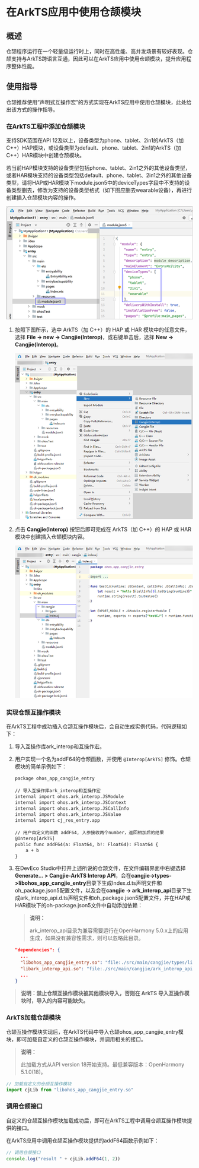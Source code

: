 # 在ArkTS应用中使用仓颉模块

## 概述

仓颉程序运行在一个轻量级运行时上，同时在高性能、高并发场景有较好表现。仓颉支持与ArkTS跨语言互通，因此可以在ArkTS应用中使用仓颉模块，提升应用程序整体性能。

## 使用指导

仓颉推荐使用“声明式互操作宏”的方式实现在ArkTS应用中使用仓颉模块，此处给出该方式的操作指导。

### 在ArkTS工程中添加仓颉模块

支持SDK范围在API 12及以上，设备类型为phone、tablet、2in1的ArkTS（加 C++）HAP模块，或设备类型为default、phone、tablet、2in1的ArkTS（加 C++）HAR模块中创建仓颉模块。

若当前HAP模块支持的设备类型包括phone、tablet、2in1之外的其他设备类型，或者HAR模块支持的设备类型包括default、phone、tablet、2in1之外的其他设备类型，请将HAP或HAR模块下module.json5中的deviceTypes字段中不支持的设备类型删去，修改为支持的设备类型格式（如下图应删去wearable设备），再进行创建插入仓颉模块内容的操作。

![deviceTypes](../figures/deviceTypes.png)

1. 按照下图所示，选中 ArkTS（加 C++）的 HAP 或 HAR 模块中的任意文件，选择 **File -> new -> Cangjie(Interop)**，或右键单击后，选择 **New -> Cangjie(Interop)**。

   ![enableCangjie](../figures/enableCangjie.png)

2. 点击 **Cangjie(Interop)** 按钮后即可完成在 ArkTS（加 C++）的 HAP 或 HAR 模块中创建插入仓颉模块内容。

   ![finishEnableCangjie](../figures/finishEnableCangjie.png)

### 实现仓颉互操作模块

在ArkTS工程中成功插入仓颉互操作模块后，会自动生成实例代码，代码逻辑如下：

1. 导入互操作库ark_interop和互操作宏。

2. 用户实现一个名为addF64的仓颉函数，并使用 `@Interop[ArkTS]` 修饰。仓颉模块的简单示例如下：

   <!-- compile -->

   ```cangjie
   package ohos_app_cangjie_entry

   // 导入互操作库ark_interop和互操作宏
   internal import ohos.ark_interop.JSModule
   internal import ohos.ark_interop.JSContext
   internal import ohos.ark_interop.JSCallInfo
   internal import ohos.ark_interop.JSValue
   internal import cj_res_entry.app

   // 用户自定义的函数 addF64, 入参接收两个number，返回相加后的结果
   @Interop[ArkTS]
   public func addF64(a: Float64, b!: Float64): Float64 {
       a + b
   }
   ```

3. 在DevEco Studio中打开上述所说的仓颉文件，在文件编辑界面中右键选择**Generate... > Cangjie-ArkTS Interop API**，会在**cangjie->types->libohos_app_cangjie_entry**目录下生成Index.d.ts声明文件和oh_package.json5配置文件，以及会在**cangjie -> ark_interop_api**目录下生成ark_interop_api.d.ts声明文件和oh_package.json5配置文件，并在HAP或HAR模块下的oh-package.json5文件中自动添加依赖：

    > **说明：**
    >
    > ark_interop_api目录为兼容需要运行在OpenHarmony 5.0.x上的应用生成，如果没有兼容性需求，则可以忽略此目录。

   ```json
   "dependencies": {
     ...
     "libohos_app_cangjie_entry.so": "file:./src/main/cangjie/types/libohos_app_cangjie_entry",
     "libark_interop_api.so": "file:./src/main/cangjie/ark_interop_api",
     ...
   }
   ```

> **说明：禁止仓颉互操作模块被其他模块导入，否则在 ArkTS 导入互操作模块时，导入的内容可能缺失。**

### ArkTS加载仓颉模块

仓颉互操作模块实现后，在ArkTS代码中导入仓颉ohos_app_cangjie_entry模块，即可加载自定义的仓颉互操作模块，并调用相关的接口。

> **说明：**
>
> 此加载方式从API version 18开始支持。最低兼容版本：OpenHarmony 5.1.0(18)。

```typescript
// 加载自定义的仓颉互操作模块
import cjLib from "libohos_app_cangjie_entry.so"
```

### 调用仓颉接口

自定义的仓颉互操作模块加载成功后，即可在ArkTS工程中调用仓颉互操作模块提供的接口。

在ArkTS应用中调用仓颉互操作模块提供的addF64函数示例如下：

```typescript
// 调用仓颉接口
console.log("result " + cjLib.addF64(1, 2))
```
